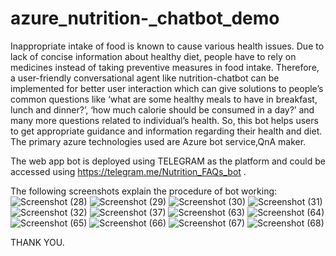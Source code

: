 # azure_nutrition-_chatbot_demo

Inappropriate intake of food is known to cause various health issues. Due to lack of concise information about healthy diet, people have to rely on medicines instead of taking preventive measures in food intake. Therefore, a user-friendly conversational agent like nutrition-chatbot can be implemented for better user interaction which can give solutions to people’s common questions like ‘what are some healthy meals to have in breakfast, lunch and dinner?’, ‘how much calorie should be consumed in a day?’ and many more questions related to individual’s health. So, this bot helps users to get appropriate guidance and information regarding their health and diet.
The primary azure technologies used are Azure bot service,QnA maker.

The web app bot is deployed using TELEGRAM as the platform and could be accessed using https://telegram.me/Nutrition_FAQs_bot .

The following screenshots explain the procedure of bot working:
![Screenshot (28)](https://user-images.githubusercontent.com/93673311/192776688-f3221aeb-6921-4d01-bf31-1a027eb5a2be.png)
![Screenshot (29)](https://user-images.githubusercontent.com/93673311/192776824-3015676e-d264-4222-a819-6a29259d4ac3.png)
![Screenshot (30)](https://user-images.githubusercontent.com/93673311/192776859-c5c74dd5-c691-44e5-807c-34208511efbc.png)
![Screenshot (31)](https://user-images.githubusercontent.com/93673311/192777002-08bcaf20-5df2-4356-ac6b-a1f1deede8c2.png)
![Screenshot (32)](https://user-images.githubusercontent.com/93673311/192777028-d7b30c02-cbbd-425f-b1f8-1d05cccce835.png)
![Screenshot (37)](https://user-images.githubusercontent.com/93673311/192777039-5f7b1c54-27ff-4444-9196-9ce7c57a2e4f.png)
![Screenshot (63)](https://user-images.githubusercontent.com/93673311/192777055-704ef1ca-8d9d-4844-bfaa-acfaabcd2754.png)
![Screenshot (64)](https://user-images.githubusercontent.com/93673311/192777063-5165fb7b-3f36-43cf-9f4e-f4651136c7e9.png)
![Screenshot (65)](https://user-images.githubusercontent.com/93673311/192777089-eb69ea5a-0a7a-44dd-b9c2-318125c9f053.png)
![Screenshot (66)](https://user-images.githubusercontent.com/93673311/192777185-cdeff75d-adaa-4f50-94c6-8c789c1179ca.png)
![Screenshot (67)](https://user-images.githubusercontent.com/93673311/192777202-04417589-a814-4955-8b84-a1510215829c.png)
![Screenshot (68)](https://user-images.githubusercontent.com/93673311/192777217-3d68b935-dab0-45f2-af92-87dbe94d39ea.png)


THANK YOU.
